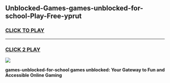 
## Unblocked-Games-games-unblocked-for-school-Play-Free-yprut
<h3>
<a href="https://premium76.site?title=games-unblocked-for-school&ref=23A">CLICK TO PLAY</a></h3>
<hr>

<h3>
<a href="https://premium76.site?title=games-unblocked-for-school&ref=23A">CLICK 2 PLAY</a>
  
</h3>

<a href="https://premium76.site?title=games-unblocked-for-school&ref=23A"><img src="https://clearcache.store/games.png"></a>


**games-unblocked-for-school games unblocked: Your Gateway to Fun and Accessible Online Gaming**

